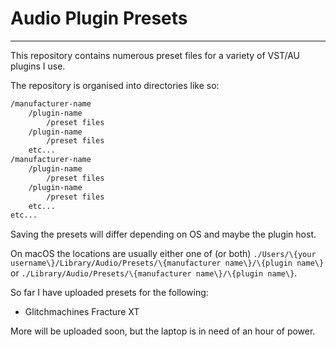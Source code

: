 # Audio Plugin Presets

___

This repository contains numerous preset files for a variety of VST/AU plugins I use.

The repository is organised into directories like so:

```sh
/manufacturer-name
    /plugin-name
        /preset files
    /plugin-name
        /preset files
    etc...
/manufacturer-name
    /plugin-name
        /preset files
    /plugin-name
        /preset files
    etc...
etc...
```

Saving the presets will differ depending on OS and maybe the plugin host.

On macOS the locations are usually either one of \(or both\) `./Users/\{your username\}/Library/Audio/Presets/\{manufacturer name\}/\{plugin name\}` or `./Library/Audio/Presets/\{manufacturer name\}/\{plugin name\}`.

So far I have uploaded presets for the following:

- Glitchmachines Fracture XT

More will be uploaded soon, but the laptop is in need of an hour of power.
